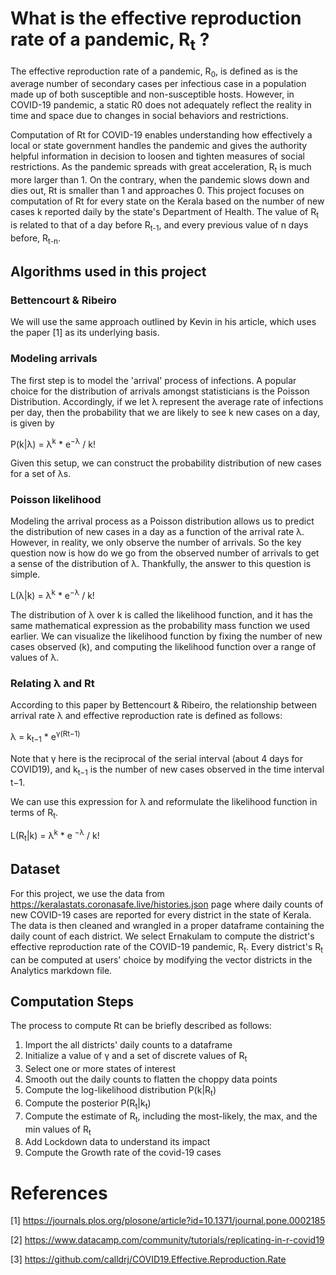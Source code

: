 # What is the effective reproduction rate of a pandemic, R<sub>t</sub> ?

The effective reproduction rate of a pandemic, R<sub>0</sub>, is defined as is the average number of secondary cases per infectious case in a population made up of both susceptible and non-susceptible hosts. However, in COVID-19 pandemic, a static R0 does not adequately reflect the reality in time and space due to changes in social behaviors and restrictions. 

Computation of Rt for COVID-19 enables understanding how effectively a local or state government handles the pandemic and gives the authority helpful information in decision to loosen and tighten measures of social restrictions. As the pandemic spreads with great acceleration, R<sub>t</sub> is much more larger than 1. On the contrary, when the pandemic slows down and dies out, Rt is smaller than 1 and approaches 0. This project focuses on computation of Rt for every state on the Kerala based on the number of new cases k reported daily by the state's Department of Health. The value of R<sub>t</sub> is related to that of a day before R<sub>t-1</sub>, and every previous value of n days before, R<sub>t-n</sub>.

## Algorithms used in this project

### Bettencourt & Ribeiro
We will use the same approach outlined by Kevin in his article, which uses the paper [1] as its underlying basis.

### Modeling arrivals
The first step is to model the 'arrival' process of infections. A popular choice for the distribution of arrivals amongst statisticians is the Poisson Distribution. Accordingly, if we let λ represent the average rate of infections per day, then the probability that we are likely to see k new cases on a day, is given by
   
P(k|λ) = λ<sup>k</sup> * e<sup>−λ</sup> / k!

Given this setup, we can construct the probability distribution of new cases for a set of λs.

### Poisson likelihood
Modeling the arrival process as a Poisson distribution allows us to predict the distribution of new cases in a day as a function of the arrival rate λ. However, in reality, we only observe the number of arrivals. So the key question now is how do we go from the observed number of arrivals to get a sense of the distribution of λ. Thankfully, the answer to this question is simple.

L(λ|k) = λ<sup>k</sup> * e<sup>−λ</sup> / k!

The distribution of λ over k is called the likelihood function, and it has the same mathematical expression as the probability mass function we used earlier. We can visualize the likelihood function by fixing the number of new cases observed (k), and computing the likelihood function over a range of values of λ.

### Relating λ and Rt
According to this paper by Bettencourt & Ribeiro, the relationship between arrival rate λ and effective reproduction rate is defined as follows:

λ = k<sub>t−1</sub> * e<sup>γ(Rt−1)</sup>

Note that γ here is the reciprocal of the serial interval (about 4 days for COVID19), and k<sub>t−1</sub> is the number of new cases observed in the time interval t−1.

We can use this expression for λ and reformulate the likelihood function in terms of R<sub>t</sub>.

L(R<sub>t</sub>|k) = λ<sup>k</sup> * e <sup>−λ</sup> / k!

## Dataset
For this project, we use the data from https://keralastats.coronasafe.live/histories.json page where daily counts of new COVID-19 cases are reported for every district in the state of Kerala. The data is then cleaned and wrangled in a proper dataframe containing the daily count of each district. We select Ernakulam to compute the district's effective reproduction rate of the COVID-19 pandemic, R<sub>t</sub>. Every district's R<sub>t</sub> can be computed at users' choice by modifying the vector districts in the Analytics markdown file.

## Computation Steps

The process to compute Rt can be briefly described as follows:

1. Import the all districts' daily counts to a dataframe
2. Initialize a value of γ and a set of discrete values of R<sub>t</sub>
3. Select one or more states of interest
4. Smooth out the daily counts to flatten the choppy data points
5. Compute the log-likelihood distribution P(k|R<sub>t</sub>)
6. Compute the posterior P(R<sub>t</sub>|k<sub>t</sub>)
7. Compute the estimate of R<sub>t</sub>, including the most-likely, the max, and the min values of R<sub>t</sub>
8. Add Lockdown data to understand its impact
9. Compute the Growth rate of the covid-19 cases 


# References
[1] https://journals.plos.org/plosone/article?id=10.1371/journal.pone.0002185

[2] https://www.datacamp.com/community/tutorials/replicating-in-r-covid19

[3] https://github.com/calldrj/COVID19.Effective.Reproduction.Rate